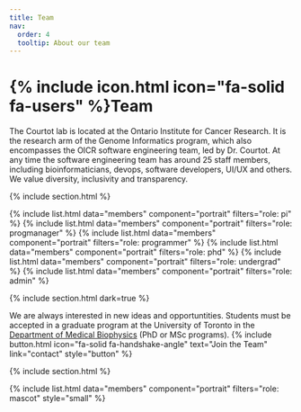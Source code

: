 ```yaml
---
title: Team
nav:
  order: 4
  tooltip: About our team
---
```


# {% include icon.html icon="fa-solid fa-users" %}Team

The Courtot lab is located at the Ontario Institute for Cancer Research. It is the research arm of the Genome Informatics program, which also encompasses the OICR software engineering team, led by Dr. Courtot. At any time the software engineering team has around 25 staff members, including bioinformaticians, devops, software developers, UI/UX and others. We value diversity, inclusivity and transparency.



{% include section.html %}

{% include list.html data="members" component="portrait" filters="role: pi" %}
{% include list.html data="members" component="portrait" filters="role: progmanager" %}
{% include list.html data="members" component="portrait" filters="role: programmer" %}
{% include list.html data="members" component="portrait" filters="role: phd" %}
{% include list.html data="members" component="portrait" filters="role: undergrad" %}
{% include list.html data="members" component="portrait" filters="role: admin" %}

{% include section.html dark=true %}

We are always interested in new ideas and opportuntities. Students must be accepted in a graduate program at the University of Toronto in the [Department of Medical Biophysics](https://medbio.utoronto.ca/) (PhD or MSc programs).
{%
  include button.html
  icon="fa-solid fa-handshake-angle"
  text="Join the Team"
  link="contact"
  style="button"
%}



{% include section.html %}


{% include list.html data="members" component="portrait" filters="role: mascot" style="small" %}